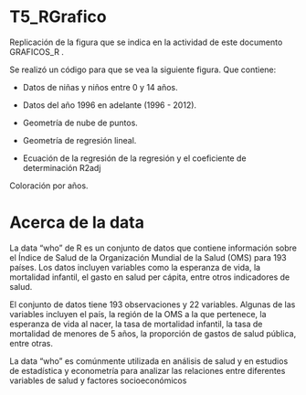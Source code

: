 # T5_RGrafico
Replicación de la figura que se indica en la actividad de este documento GRAFICOS_R .

Se realizó un código para que se vea la siguiente figura. Que contiene:

- Datos de niñas y niños entre 0 y 14 años.

- Datos del año 1996 en adelante (1996 - 2012).

- Geometría de nube de puntos.

- Geometría de regresión lineal.

- Ecuación de la regresión de la regresión y el coeficiente de determinación R2adj


Coloración por años.
# Acerca de la data 
La data “who” de R es un conjunto de datos que contiene información sobre el Índice de Salud de la Organización Mundial de la Salud (OMS) para 193 países. Los datos incluyen variables como la esperanza de vida, la mortalidad infantil, el gasto en salud per cápita, entre otros indicadores de salud.

El conjunto de datos tiene 193 observaciones y 22 variables. Algunas de las variables incluyen el país, la región de la OMS a la que pertenece, la esperanza de vida al nacer, la tasa de mortalidad infantil, la tasa de mortalidad de menores de 5 años, la proporción de gastos de salud pública, entre otras.

La data “who” es comúnmente utilizada en análisis de salud y en estudios de estadística y econometría para analizar las relaciones entre diferentes variables de salud y factores socioeconómicos
